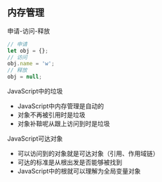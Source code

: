 ## 内存管理

申请-访问-释放

```js
// 申请
let obj = {};
// 访问
obj.name = 'w';
// 释放
obj = null;
```



JavaScript中的垃圾

+ JavaScript中内存管理是自动的
+ 对象不再被引用时是垃圾
+ 对象补鞥呢从跟上访问到时是垃圾

JavaScript可达对象

+ 可以访问到的对象就是可达对象（引用、作用域链）
+ 可达的标准是从根出发是否能够被找到
+ JavaScript中的根就可以理解为全局变量对象